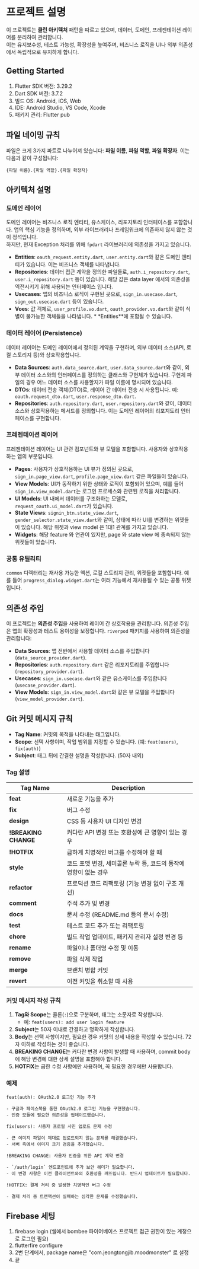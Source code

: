 # 프로젝트 설명

이 프로젝트는 **클린 아키텍처** 패턴을 따르고 있으며, 데이터, 도메인, 프레젠테이션 레이어를 분리하여 관리합니다.</br>
이는 유지보수성, 테스트 가능성, 확장성을 높여주며, 비즈니스 로직을 UI나 외부 의존성에서 독립적으로 유지하게 합니다.

## Getting Started

1. Flutter SDK 버전: 3.29.2
2. Dart SDK 버전: 3.7.2
3. 빌드 OS: Android, iOS, Web
4. IDE: Android Studio, VS Code, Xcode
5. 패키지 관리: Flutter pub

## 파일 네이밍 규칙

파일은 크게 3가지 파트로 나누어져 있습니다: **파일 이름**, **파일 역할**, **파일 확장자**. 이는 다음과 같이 구성됩니다:

```
{파일 이름}.{파일 역할}.{파일 확장자}
```

## 아키텍처 설명

### 도메인 레이어

도메인 레이어는 비즈니스 로직 엔티티, 유스케이스, 리포지토리 인터페이스를 포함합니다. 앱의 핵심 기능을 정의하며, 외부 라이브러리나 프레임워크에 의존하지 않지 않는 것이
정석입니다.</br>
하지만, 현재 Exception 처리를 위해 `fpdart` 라이브러리에 의존성을 가지고 있습니다.

- **Entities**: `oauth_request.entity.dart`, `user.entity.dart`와 같은 도메인 엔티티가 있습니다. 이는 비즈니스 객체를
  나타냅니다.
- **Repositories**: 데이터 접근 계약을 정의한 파일들로, `auth.i_repository.dart`, `user.i_repository.dart` 등이 있습니다.
  해당 값은 data layer 에서의 의존성을 역전시키기 위해 사용되는 인터페이스 입니다.
- **Usecases**: 앱의 비즈니스 로직이 구현된 곳으로, `sign_in.usecase.dart`, `sign_out.usecase.dart` 등이 있습니다.
- **Voes**: 값 객체로, `user_profile.vo.dart`, `oauth_provider.vo.dart`와 같이 식별이 불가능한 객체들을 나타냅니다. *
  *Entities**에 포함될 수 있습니다.

### 데이터 레이어 (Persistence)

데이터 레이어는 도메인 레이어에서 정의된 계약을 구현하며, 외부 데이터 소스(API, 로컬 스토리지 등)와 상호작용합니다.

- **Data Sources**: `auth.data_source.dart`, `user.data_source.dart`와 같이, 외부 데이터 소스와의 인터페이스를 정의하는
  클래스와 구현체가 있습니다. 구현체 파일의 경우 어느 데이터 소스를 사용할지가 파일 이름에 명시되어 있습니다.
- **DTOs**: 데이터 전송 객체(DTO)로, 레이어 간 데이터 전송 시 사용됩니다. 예: `oauth.request_dto.dart`,
  `user.response_dto.dart`.
- **Repositories**: `auth.repository.dart`, `user.repository.dart`와 같이, 데이터 소스와 상호작용하는 메서드를 정의합니다.
  이는 도메인 레이어의 리포지토리 인터페이스를 구현합니다.

### 프레젠테이션 레이어

프레젠테이션 레이어는 UI 관련 컴포넌트와 뷰 모델을 포함합니다. 사용자와 상호작용하는 앱의 부분입니다.

- **Pages**: 사용자가 상호작용하는 UI 뷰가 정의된 곳으로, `sign_in.page_view.dart`, `profile.page_view.dart` 같은 파일들이
  있습니다.
- **View Models**: UI가 동작하기 위한 상태와 로직이 포함되어 있으며, 예를 들어 `sign_in.view_model.dart`는 로그인 프로세스와 관련된 로직을
  처리합니다.
- **UI Models**: UI 내에서 데이터를 구조화하는 모델로, `request_oauth.ui_model.dart`가 있습니다.
- **State Views**: `signin_btn.state_view.dart`, `gender_selector.state_view.dart`와 같이, 상태에 따라 UI를
  변경하는 위젯들이 있습니다. 해당 위젯과 view model 은 1대1 관계를 가지고 있습니다.
- **Widgets**: 해당 feature 와 연관이 있지만, page 와 state view 에 종속되지 않는 위젯들이 있습니다.

### 공통 유틸리티

`common` 디렉터리는 재사용 가능한 액션, 로컬 스토리지 관리, 위젯들을 포함합니다. 예를 들어 `progress_dialog.widget.dart`는 여러 기능에서 재사용될
수 있는 공통 위젯입니다.

## 의존성 주입

이 프로젝트는 **의존성 주입**을 사용하여 레이어 간 상호작용을 관리합니다. 의존성 주입은 앱의 확장성과 테스트 용이성을 보장합니다. `riverpod` 패키지를 사용하여
의존성을 관리합니다:

- **Data Sources**: 앱 전반에서 사용할 데이터 소스를 주입합니다 (`data_source_provider.dart`).
- **Repositories**: `auth.repository.dart` 같은 리포지토리를 주입합니다 (`repository_provider.dart`).
- **Usecases**: `sign_in.usecase.dart`와 같은 유스케이스를 주입합니다 (`usecase_provider.dart`).
- **View Models**: `sign_in.view_model.dart`와 같은 뷰 모델을 주입합니다 (`view_model_provider.dart`).

## Git 커밋 메시지 규칙

- **Tag Name**: 커밋의 목적을 나타내는 태그입니다.
- **Scope**: 선택 사항이며, 작업 범위를 지정할 수 있습니다. (예: `feat(users)`, `fix(auth)`)
- **Subject**: 태그 뒤에 간결한 설명을 작성합니다. (50자 내외)

### Tag 설명

| Tag Name             | Description                            |
|----------------------|----------------------------------------|
| **feat**             | 새로운 기능을 추가                             |
| **fix**              | 버그 수정                                  |
| **design**           | CSS 등 사용자 UI 디자인 변경                    |
| **!BREAKING CHANGE** | 커다란 API 변경 또는 호환성에 큰 영향이 있는 경우         |
| **!HOTFIX**          | 급하게 치명적인 버그를 수정해야 할 때                  |
| **style**            | 코드 포맷 변경, 세미콜론 누락 등, 코드의 동작에 영향이 없는 경우 |
| **refactor**         | 프로덕션 코드 리팩토링 (기능 변경 없이 구조 개선)          |
| **comment**          | 주석 추가 및 변경                             |
| **docs**             | 문서 수정 (README.md 등의 문서 수정)             |
| **test**             | 테스트 코드 추가 또는 리팩토링                      |
| **chore**            | 빌드 작업 업데이트, 패키지 관리자 설정 변경 등            |
| **rename**           | 파일이나 폴더명 수정 및 이동                       |
| **remove**           | 파일 삭제 작업                               |
| **merge**            | 브랜치 병합 커밋                              |
| **revert**           | 이전 커밋을 취소할 때 사용                        |

### 커밋 메시지 작성 규칙

1. **Tag와 Scope**는 콜론(`:`)으로 구분하며, 태그는 소문자로 작성합니다.
    - 예: `feat(users): add user login feature`
2. **Subject**는 50자 이내로 간결하고 명확하게 작성합니다.
3. **Body**는 선택 사항이지만, 필요한 경우 커밋의 상세 내용을 작성할 수 있습니다. 72자 이하로 작성하는 것이 좋습니다.
4. **BREAKING CHANGE**는 커다란 변경 사항이 발생할 때 사용하며, commit body에 해당 변경에 대한 상세 설명을 포함해야 합니다.
5. **HOTFIX**는 급한 수정 사항에만 사용하며, 꼭 필요한 경우에만 사용합니다.

### 예제

```text
feat(auth): OAuth2.0 로그인 기능 추가

- 구글과 페이스북을 통한 OAuth2.0 로그인 기능을 구현했습니다.
- 인증 모듈에 필요한 의존성을 업데이트했습니다.
```

```text
fix(users): 사용자 프로필 사진 업로드 문제 수정

- 큰 이미지 파일이 제대로 업로드되지 않는 문제를 해결했습니다.
- 서버 측에서 이미지 크기 검증을 추가했습니다.
```

```text
!BREAKING CHANGE: 사용자 인증을 위한 API 계약 변경

- `/auth/login` 엔드포인트에 추가 보안 헤더가 필요합니다.
- 이 변경 사항은 이전 클라이언트와의 호환성을 깨뜨립니다. 반드시 업데이트가 필요합니다.
```

```text
!HOTFIX: 결제 처리 중 발생한 치명적인 버그 수정

- 결제 처리 중 트랜잭션이 실패하는 심각한 문제를 수정했습니다.
```

## Firebase 세팅

1. firebase login (쉘에서 bombee 파이어베이스 프로젝트 접근 권한이 있는 계정으로 로그인 필요)
2. flutterfire configure
3. 2번 단계에서, package name은 "com.jeongtongjib.moodmonster" 로 설정
4. 끝